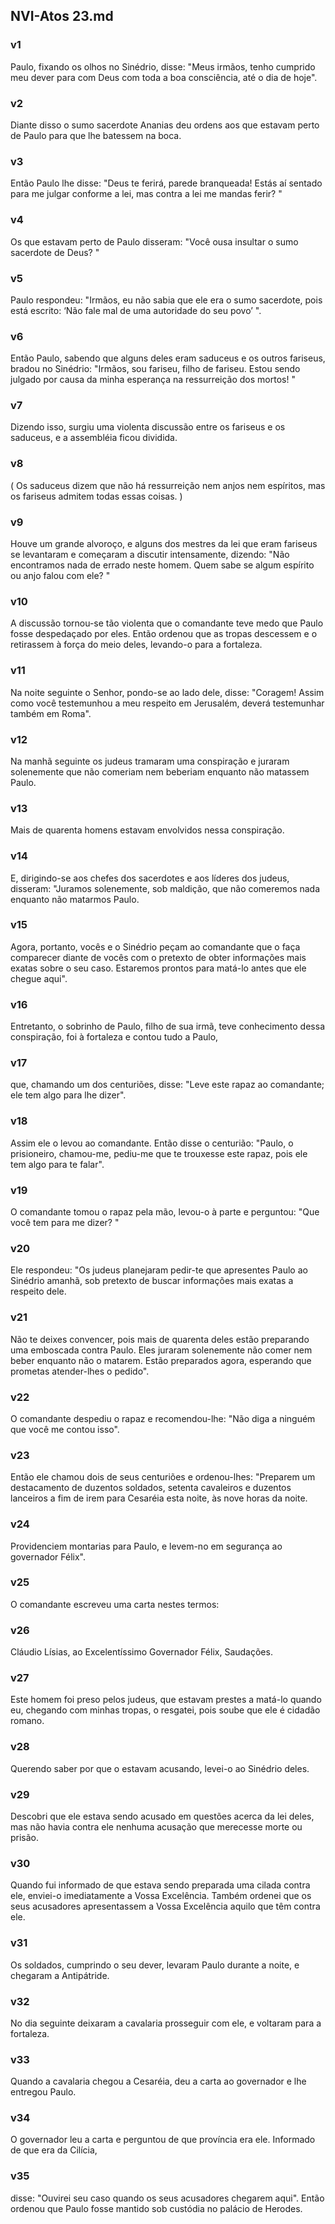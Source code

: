 ## NVI-Atos 23.md
### v1
 Paulo, fixando os olhos no Sinédrio, disse: "Meus irmãos, tenho cumprido meu dever para com Deus com toda a boa consciência, até o dia de hoje".
### v2
 Diante disso o sumo sacerdote Ananias deu ordens aos que estavam perto de Paulo para que lhe batessem na boca.
### v3
 Então Paulo lhe disse: "Deus te ferirá, parede branqueada! Estás aí sentado para me julgar conforme a lei, mas contra a lei me mandas ferir? "
### v4
 Os que estavam perto de Paulo disseram: "Você ousa insultar o sumo sacerdote de Deus? "
### v5
 Paulo respondeu: "Irmãos, eu não sabia que ele era o sumo sacerdote, pois está escrito: ‘Não fale mal de uma autoridade do seu povo’ ".
### v6
 Então Paulo, sabendo que alguns deles eram saduceus e os outros fariseus, bradou no Sinédrio: "Irmãos, sou fariseu, filho de fariseu. Estou sendo julgado por causa da minha esperança na ressurreição dos mortos! "
### v7
 Dizendo isso, surgiu uma violenta discussão entre os fariseus e os saduceus, e a assembléia ficou dividida.
### v8
 ( Os saduceus dizem que não há ressurreição nem anjos nem espíritos, mas os fariseus admitem todas essas coisas. )
### v9
 Houve um grande alvoroço, e alguns dos mestres da lei que eram fariseus se levantaram e começaram a discutir intensamente, dizendo: "Não encontramos nada de errado neste homem. Quem sabe se algum espírito ou anjo falou com ele? "
### v10
 A discussão tornou-se tão violenta que o comandante teve medo que Paulo fosse despedaçado por eles. Então ordenou que as tropas descessem e o retirassem à força do meio deles, levando-o para a fortaleza.
### v11
 Na noite seguinte o Senhor, pondo-se ao lado dele, disse: "Coragem! Assim como você testemunhou a meu respeito em Jerusalém, deverá testemunhar também em Roma".
### v12
 Na manhã seguinte os judeus tramaram uma conspiração e juraram solenemente que não comeriam nem beberiam enquanto não matassem Paulo.
### v13
 Mais de quarenta homens estavam envolvidos nessa conspiração.
### v14
 E, dirigindo-se aos chefes dos sacerdotes e aos líderes dos judeus, disseram: "Juramos solenemente, sob maldição, que não comeremos nada enquanto não matarmos Paulo.
### v15
 Agora, portanto, vocês e o Sinédrio peçam ao comandante que o faça comparecer diante de vocês com o pretexto de obter informações mais exatas sobre o seu caso. Estaremos prontos para matá-lo antes que ele chegue aqui".
### v16
 Entretanto, o sobrinho de Paulo, filho de sua irmã, teve conhecimento dessa conspiração, foi à fortaleza e contou tudo a Paulo,
### v17
 que, chamando um dos centuriões, disse: "Leve este rapaz ao comandante; ele tem algo para lhe dizer".
### v18
 Assim ele o levou ao comandante. Então disse o centurião: "Paulo, o prisioneiro, chamou-me, pediu-me que te trouxesse este rapaz, pois ele tem algo para te falar".
### v19
 O comandante tomou o rapaz pela mão, levou-o à parte e perguntou: "Que você tem para me dizer? "
### v20
 Ele respondeu: "Os judeus planejaram pedir-te que apresentes Paulo ao Sinédrio amanhã, sob pretexto de buscar informações mais exatas a respeito dele.
### v21
 Não te deixes convencer, pois mais de quarenta deles estão preparando uma emboscada contra Paulo. Eles juraram solenemente não comer nem beber enquanto não o matarem. Estão preparados agora, esperando que prometas atender-lhes o pedido".
### v22
 O comandante despediu o rapaz e recomendou-lhe: "Não diga a ninguém que você me contou isso".
### v23
 Então ele chamou dois de seus centuriões e ordenou-lhes: "Preparem um destacamento de duzentos soldados, setenta cavaleiros e duzentos lanceiros a fim de irem para Cesaréia esta noite, às nove horas da noite.
### v24
 Providenciem montarias para Paulo, e levem-no em segurança ao governador Félix".
### v25
 O comandante escreveu uma carta nestes termos:
### v26
 Cláudio Lísias, ao Excelentíssimo Governador Félix, Saudações.
### v27
 Este homem foi preso pelos judeus, que estavam prestes a matá-lo quando eu, chegando com minhas tropas, o resgatei, pois soube que ele é cidadão romano.
### v28
 Querendo saber por que o estavam acusando, levei-o ao Sinédrio deles.
### v29
 Descobri que ele estava sendo acusado em questões acerca da lei deles, mas não havia contra ele nenhuma acusação que merecesse morte ou prisão.
### v30
 Quando fui informado de que estava sendo preparada uma cilada contra ele, enviei-o imediatamente a Vossa Excelência. Também ordenei que os seus acusadores apresentassem a Vossa Excelência aquilo que têm contra ele.
### v31
 Os soldados, cumprindo o seu dever, levaram Paulo durante a noite, e chegaram a Antipátride.
### v32
 No dia seguinte deixaram a cavalaria prosseguir com ele, e voltaram para a fortaleza.
### v33
 Quando a cavalaria chegou a Cesaréia, deu a carta ao governador e lhe entregou Paulo.
### v34
 O governador leu a carta e perguntou de que província era ele. Informado de que era da Cilícia,
### v35
 disse: "Ouvirei seu caso quando os seus acusadores chegarem aqui". Então ordenou que Paulo fosse mantido sob custódia no palácio de Herodes.
